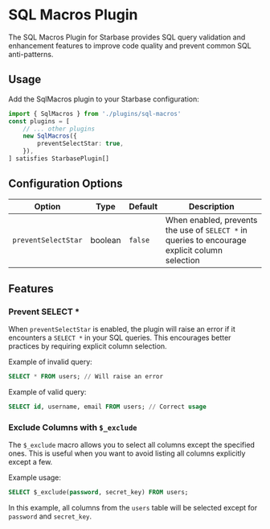# SQL Macros Plugin

The SQL Macros Plugin for Starbase provides SQL query validation and enhancement features to improve code quality and prevent common SQL anti-patterns.

## Usage

Add the SqlMacros plugin to your Starbase configuration:

```typescript
import { SqlMacros } from './plugins/sql-macros'
const plugins = [
    // ... other plugins
    new SqlMacros({
        preventSelectStar: true,
    }),
] satisfies StarbasePlugin[]
```

## Configuration Options

| Option              | Type    | Default | Description                                                                                    |
| ------------------- | ------- | ------- | ---------------------------------------------------------------------------------------------- |
| `preventSelectStar` | boolean | `false` | When enabled, prevents the use of `SELECT *` in queries to encourage explicit column selection |

## Features

### Prevent SELECT \*

When `preventSelectStar` is enabled, the plugin will raise an error if it encounters a `SELECT *` in your SQL queries. This encourages better practices by requiring explicit column selection.

Example of invalid query:

```sql
SELECT * FROM users; // Will raise an error
```

Example of valid query:

```sql
SELECT id, username, email FROM users; // Correct usage
```

### Exclude Columns with `$_exclude`

The `$_exclude` macro allows you to select all columns except the specified ones. This is useful when you want to avoid listing all columns explicitly except a few.

Example usage:

```sql
SELECT $_exclude(password, secret_key) FROM users;
```

In this example, all columns from the `users` table will be selected except for `password` and `secret_key`.
